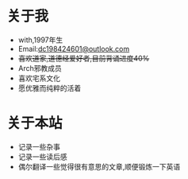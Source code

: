 
# 关于我
- with,1997年生
- Email:dc198424601@outlook.com
- ~~喜欢道家,道德经爱好者,目前背诵进度40%~~
- Arch邪教成员
- 喜欢宅系文化
- 愿优雅而纯粹的活着

# 关于本站
- 记录一些杂事
- 记录一些读后感
- 偶尔翻译一些觉得很有意思的文章,顺便锻炼一下英语

